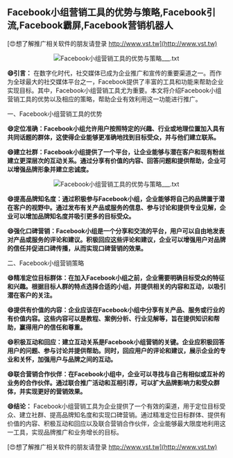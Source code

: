 ## **Facebook小组营销工具的优势与策略,Facebook引流,Facebook霸屏,Facebook营销机器人**

[😍想了解推广相关软件的朋友请登录 http://www.vst.tw](http://www.vst.tw)

 <center><img src="https://vst.tw/MP4/tuiguang/png/4.png" alt="Facebook小组营销工具的优势与策略___.txt"></center>

**😄引言：**
在数字化时代，社交媒体已成为企业推广和宣传的重要渠道之一。而作为全球最大的社交媒体平台之一，Facebook提供了丰富的工具和功能来帮助企业实现目标。其中，Facebook小组营销工具尤为重要。本文将介绍Facebook小组营销工具的优势以及相应的策略，帮助企业有效利用这一功能进行推广。

一、Facebook小组营销工具的优势

**😄定位准确：Facebook小组允许用户按照特定的兴趣、行业或地理位置加入具有共同话题的群体，这使得企业能够更准确地找到目标受众，并与他们建立联系。**

**😄建立社群：Facebook小组提供了一个平台，让企业能够与潜在客户和现有粉丝建立更深层次的互动关系。通过分享有价值的内容、回答问题和提供帮助，企业可以增强品牌形象并建立忠诚度。**

 <center><img src="https://vst.tw/MP4/tuiguang/png/0.png" alt="Facebook小组营销工具的优势与策略___.txt"></center>

**😄提高品牌知名度：通过积极参与Facebook小组，企业能够将自己的品牌置于潜在客户的视野中。通过发布有关产品或服务的信息、参与讨论和提供专业见解，企业可以增加品牌知名度并吸引更多的目标受众。**

**😄强化口碑营销：Facebook小组是一个分享和交流的平台，用户可以自由地发表对产品或服务的评论和建议。积极回应这些评论和建议，企业可以增强用户对品牌的信任并促进口碑传播，从而实现口碑营销的效果。**

二、Facebook小组营销策略

**😄精准定位目标群体：在加入Facebook小组之前，企业需要明确目标受众的特征和兴趣。根据目标人群的特点选择合适的小组，并提供相关的内容和互动，以吸引潜在客户的关注。**

**😄提供有价值的内容：企业应该在Facebook小组中分享有关产品、服务或行业的有价值内容。这些内容可以是教程、案例分析、行业见解等，旨在提供知识和帮助，赢得用户的信任和尊重。**

**😄积极互动和回应：建立互动关系是Facebook小组营销的关键。企业应积极回答用户的问题、参与讨论并提供帮助。同时，回应用户的评论和建议，展示企业的专业和关怀，加强用户与品牌之间的互动。**

**😄联合营销合作伙伴：在Facebook小组中，企业可以寻找与自己有相似或互补的业务的合作伙伴。通过联合推广活动和互相引荐，可以扩大品牌影响力和受众群体，并实现更好的营销效果。**

**😄结论：**
Facebook小组营销工具为企业提供了一个有效的渠道，用于定位目标受众、建立社群、提高品牌知名度和实现口碑营销。通过精准定位目标群体、提供有价值的内容、积极互动和回应以及联合营销合作伙伴，企业能够最大限度地利用这一工具，实现品牌推广和业务增长的目标。

[😍想了解推广相关软件的朋友请登录 http://www.vst.tw](http://www.vst.tw)




